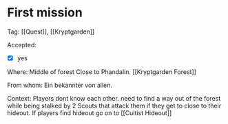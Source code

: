 # First mission
Tag: [[Quest]], [[Kryptgarden]]





Accepted:
- [x] yes

Where:
Middle of forest Close to Phandalin. [[Kryptgarden Forest]]


From whom:
Ein bekannter von allen.

Context:
Players dont know each other. need to find a way out of the forest while being stalked by 2 Scouts that attack them if they get to close to their hideout.
If players find hideout go on to [[Cultist Hideout]]

